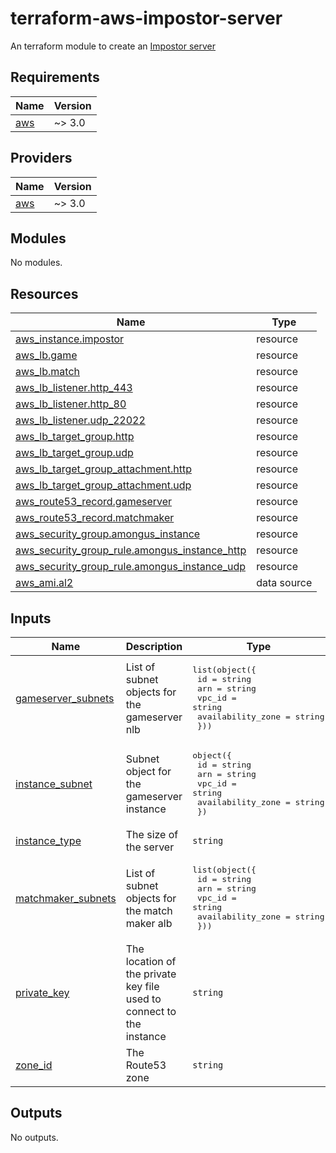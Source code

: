 # terraform-aws-impostor-server
An terraform module to create an [Impostor server](https://github.com/Impostor/Impostor)

<!-- BEGIN_TF_DOCS -->
## Requirements

| Name | Version |
|------|---------|
| <a name="requirement_aws"></a> [aws](#requirement\_aws) | ~> 3.0 |

## Providers

| Name | Version |
|------|---------|
| <a name="provider_aws"></a> [aws](#provider\_aws) | ~> 3.0 |

## Modules

No modules.

## Resources

| Name | Type |
|------|------|
| [aws_instance.impostor](https://registry.terraform.io/providers/hashicorp/aws/latest/docs/resources/instance) | resource |
| [aws_lb.game](https://registry.terraform.io/providers/hashicorp/aws/latest/docs/resources/lb) | resource |
| [aws_lb.match](https://registry.terraform.io/providers/hashicorp/aws/latest/docs/resources/lb) | resource |
| [aws_lb_listener.http_443](https://registry.terraform.io/providers/hashicorp/aws/latest/docs/resources/lb_listener) | resource |
| [aws_lb_listener.http_80](https://registry.terraform.io/providers/hashicorp/aws/latest/docs/resources/lb_listener) | resource |
| [aws_lb_listener.udp_22022](https://registry.terraform.io/providers/hashicorp/aws/latest/docs/resources/lb_listener) | resource |
| [aws_lb_target_group.http](https://registry.terraform.io/providers/hashicorp/aws/latest/docs/resources/lb_target_group) | resource |
| [aws_lb_target_group.udp](https://registry.terraform.io/providers/hashicorp/aws/latest/docs/resources/lb_target_group) | resource |
| [aws_lb_target_group_attachment.http](https://registry.terraform.io/providers/hashicorp/aws/latest/docs/resources/lb_target_group_attachment) | resource |
| [aws_lb_target_group_attachment.udp](https://registry.terraform.io/providers/hashicorp/aws/latest/docs/resources/lb_target_group_attachment) | resource |
| [aws_route53_record.gameserver](https://registry.terraform.io/providers/hashicorp/aws/latest/docs/resources/route53_record) | resource |
| [aws_route53_record.matchmaker](https://registry.terraform.io/providers/hashicorp/aws/latest/docs/resources/route53_record) | resource |
| [aws_security_group.amongus_instance](https://registry.terraform.io/providers/hashicorp/aws/latest/docs/resources/security_group) | resource |
| [aws_security_group_rule.amongus_instance_http](https://registry.terraform.io/providers/hashicorp/aws/latest/docs/resources/security_group_rule) | resource |
| [aws_security_group_rule.amongus_instance_udp](https://registry.terraform.io/providers/hashicorp/aws/latest/docs/resources/security_group_rule) | resource |
| [aws_ami.al2](https://registry.terraform.io/providers/hashicorp/aws/latest/docs/data-sources/ami) | data source |

## Inputs

| Name | Description | Type | Default | Required |
|------|-------------|------|---------|:--------:|
| <a name="input_gameserver_subnets"></a> [gameserver\_subnets](#input\_gameserver\_subnets) | List of subnet objects for the gameserver nlb | <pre>list(object({<br>    id                = string<br>    arn               = string<br>    vpc_id            = string<br>    availability_zone = string<br>  }))</pre> | n/a | yes |
| <a name="input_instance_subnet"></a> [instance\_subnet](#input\_instance\_subnet) | Subnet object for the gameserver instance | <pre>object({<br>    id                = string<br>    arn               = string<br>    vpc_id            = string<br>    availability_zone = string<br>  })</pre> | n/a | yes |
| <a name="input_instance_type"></a> [instance\_type](#input\_instance\_type) | The size of the server | `string` | `"t3a.micro"` | no |
| <a name="input_matchmaker_subnets"></a> [matchmaker\_subnets](#input\_matchmaker\_subnets) | List of subnet objects for the match maker alb | <pre>list(object({<br>    id                = string<br>    arn               = string<br>    vpc_id            = string<br>    availability_zone = string<br>  }))</pre> | n/a | yes |
| <a name="input_private_key"></a> [private\_key](#input\_private\_key) | The location of the private key file used to connect to the instance | `string` | n/a | yes |
| <a name="input_zone_id"></a> [zone\_id](#input\_zone\_id) | The Route53 zone | `string` | n/a | yes |

## Outputs

No outputs.
<!-- END_TF_DOCS -->
